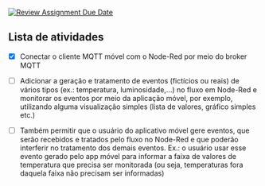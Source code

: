 [![Review Assignment Due Date](https://classroom.github.com/assets/deadline-readme-button-24ddc0f5d75046c5622901739e7c5dd533143b0c8e959d652212380cedb1ea36.svg)](https://classroom.github.com/a/nTFtQnuC)

## Lista de atividades

- [x] Conectar o cliente MQTT móvel com o Node-Red por meio do broker MQTT

- [ ] Adicionar a geração e tratamento de eventos (fictícios ou reais) de vários tipos (ex.: temperatura, luminosidade,...) no fluxo em Node-Red e monitorar os eventos por meio da aplicação móvel, por exemplo, utilizando alguma visualização simples (lista de valores, gráfico simples etc.)

- [ ] Também permitir que o usuário do aplicativo móvel gere eventos, que serão recebidos e tratados pelo fluxo no Node-Red e que poderão interferir no tratamento dos demais eventos. Ex.: o usuário usar esse evento gerado pelo app móvel para informar a faixa de valores de temperatura que precisa ser monitorada (ou seja, temperaturas fora daquela faixa não precisam ser informadas)
